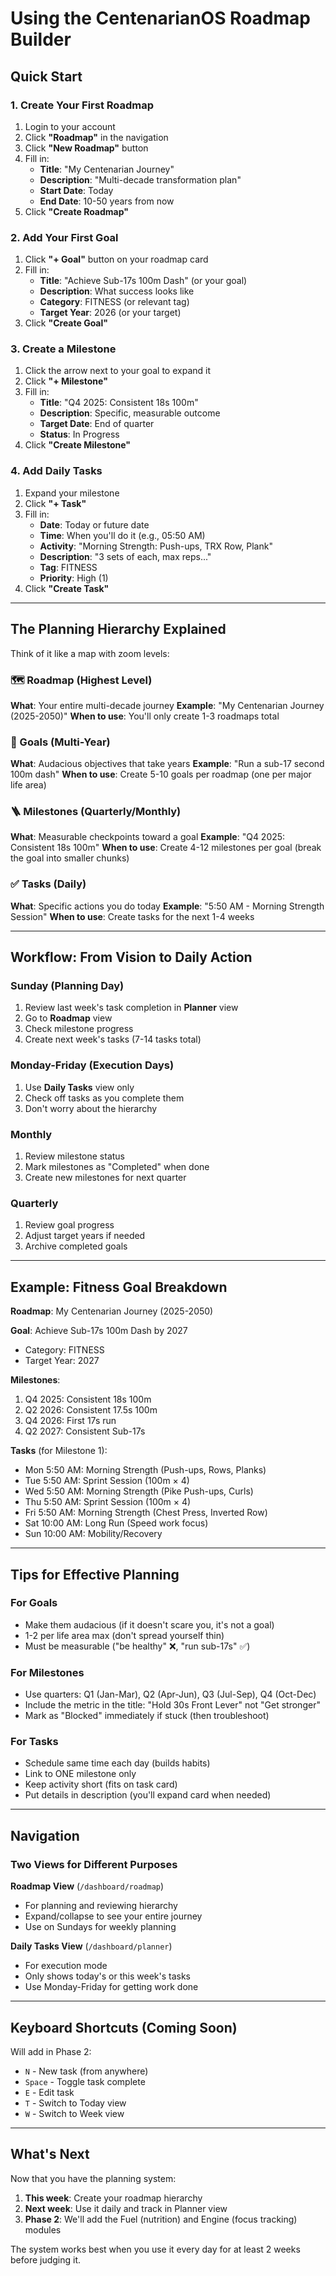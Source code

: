 # Using the CentenarianOS Roadmap Builder

## Quick Start

### 1. Create Your First Roadmap
1. Login to your account
2. Click **"Roadmap"** in the navigation
3. Click **"New Roadmap"** button
4. Fill in:
   - **Title**: "My Centenarian Journey" 
   - **Description**: "Multi-decade transformation plan"
   - **Start Date**: Today
   - **End Date**: 10-50 years from now
5. Click **"Create Roadmap"**

### 2. Add Your First Goal
1. Click **"+ Goal"** button on your roadmap card
2. Fill in:
   - **Title**: "Achieve Sub-17s 100m Dash" (or your goal)
   - **Description**: What success looks like
   - **Category**: FITNESS (or relevant tag)
   - **Target Year**: 2026 (or your target)
3. Click **"Create Goal"**

### 3. Create a Milestone
1. Click the arrow next to your goal to expand it
2. Click **"+ Milestone"** 
3. Fill in:
   - **Title**: "Q4 2025: Consistent 18s 100m"
   - **Description**: Specific, measurable outcome
   - **Target Date**: End of quarter
   - **Status**: In Progress
4. Click **"Create Milestone"**

### 4. Add Daily Tasks
1. Expand your milestone
2. Click **"+ Task"**
3. Fill in:
   - **Date**: Today or future date
   - **Time**: When you'll do it (e.g., 05:50 AM)
   - **Activity**: "Morning Strength: Push-ups, TRX Row, Plank"
   - **Description**: "3 sets of each, max reps..."
   - **Tag**: FITNESS
   - **Priority**: High (1)
4. Click **"Create Task"**

---

## The Planning Hierarchy Explained

Think of it like a map with zoom levels:

### 🗺️ Roadmap (Highest Level)
**What**: Your entire multi-decade journey
**Example**: "My Centenarian Journey (2025-2050)"
**When to use**: You'll only create 1-3 roadmaps total

### 🎯 Goals (Multi-Year)
**What**: Audacious objectives that take years
**Example**: "Run a sub-17 second 100m dash"
**When to use**: Create 5-10 goals per roadmap (one per major life area)

### 🪜 Milestones (Quarterly/Monthly)
**What**: Measurable checkpoints toward a goal
**Example**: "Q4 2025: Consistent 18s 100m"
**When to use**: Create 4-12 milestones per goal (break the goal into smaller chunks)

### ✅ Tasks (Daily)
**What**: Specific actions you do today
**Example**: "5:50 AM - Morning Strength Session"
**When to use**: Create tasks for the next 1-4 weeks

---

## Workflow: From Vision to Daily Action

### Sunday (Planning Day)
1. Review last week's task completion in **Planner** view
2. Go to **Roadmap** view
3. Check milestone progress
4. Create next week's tasks (7-14 tasks total)

### Monday-Friday (Execution Days)
1. Use **Daily Tasks** view only
2. Check off tasks as you complete them
3. Don't worry about the hierarchy

### Monthly
1. Review milestone status
2. Mark milestones as "Completed" when done
3. Create new milestones for next quarter

### Quarterly
1. Review goal progress
2. Adjust target years if needed
3. Archive completed goals

---

## Example: Fitness Goal Breakdown

**Roadmap**: My Centenarian Journey (2025-2050)

**Goal**: Achieve Sub-17s 100m Dash by 2027
- Category: FITNESS
- Target Year: 2027

**Milestones**:
1. Q4 2025: Consistent 18s 100m
2. Q2 2026: Consistent 17.5s 100m
3. Q4 2026: First 17s run
4. Q2 2027: Consistent Sub-17s

**Tasks** (for Milestone 1):
- Mon 5:50 AM: Morning Strength (Push-ups, Rows, Planks)
- Tue 5:50 AM: Sprint Session (100m × 4)
- Wed 5:50 AM: Morning Strength (Pike Push-ups, Curls)
- Thu 5:50 AM: Sprint Session (100m × 4)
- Fri 5:50 AM: Morning Strength (Chest Press, Inverted Row)
- Sat 10:00 AM: Long Run (Speed work focus)
- Sun 10:00 AM: Mobility/Recovery

---

## Tips for Effective Planning

### For Goals
- Make them audacious (if it doesn't scare you, it's not a goal)
- 1-2 per life area max (don't spread yourself thin)
- Must be measurable ("be healthy" ❌, "run sub-17s" ✅)

### For Milestones
- Use quarters: Q1 (Jan-Mar), Q2 (Apr-Jun), Q3 (Jul-Sep), Q4 (Oct-Dec)
- Include the metric in the title: "Hold 30s Front Lever" not "Get stronger"
- Mark as "Blocked" immediately if stuck (then troubleshoot)

### For Tasks
- Schedule same time each day (builds habits)
- Link to ONE milestone only
- Keep activity short (fits on task card)
- Put details in description (you'll expand card when needed)

---

## Navigation

### Two Views for Different Purposes

**Roadmap View** (`/dashboard/roadmap`)
- For planning and reviewing hierarchy
- Expand/collapse to see your entire journey
- Use on Sundays for weekly planning

**Daily Tasks View** (`/dashboard/planner`)
- For execution mode
- Only shows today's or this week's tasks
- Use Monday-Friday for getting work done

---

## Keyboard Shortcuts (Coming Soon)

Will add in Phase 2:
- `N` - New task (from anywhere)
- `Space` - Toggle task complete
- `E` - Edit task
- `T` - Switch to Today view
- `W` - Switch to Week view

---

## What's Next

Now that you have the planning system:
1. **This week**: Create your roadmap hierarchy
2. **Next week**: Use it daily and track in Planner view
3. **Phase 2**: We'll add the Fuel (nutrition) and Engine (focus tracking) modules

The system works best when you use it every day for at least 2 weeks before judging it.